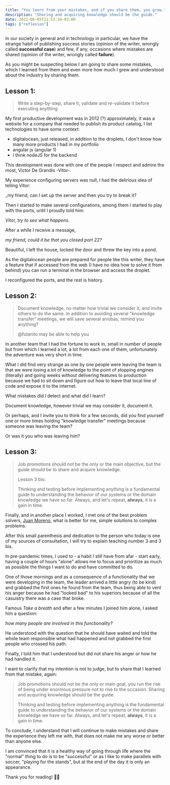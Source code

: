 ```yaml
---
title: "You learn from your mistakes, and if you share them, you grow."
description: "Sharing and acquiring knowledge should be the guide."
date: 2022-06-05T21:53:34-03:00
tags: ["reflexion"]
---
```

In our society in general and in technology in particular, we have the strange habit of publishing success 
stories (opinion of the writer, wrongly called **successful case**) and few, if any, occasions where 
mistakes are shared (opinion of the writer, wrongly called **failure**).

As you might be suspecting below I am going to share some mistakes, which I learned from them and even more how much 
I grew and understood about the industry by sharing them.

## Lesson 1:

>Write a step-by-step, share it, validate and re-validate it before executing anything

My first productive development was in 2012 (?) approximately, it was a website for a company that needed to publish 
its product catalog, I list technologies to have some context:
- digitalocean, just released, in addition to the droplets, I don't know how many more products I had in my portfolio
- angular js (angular 1)
- I think nodeJS for the backend

This development was done with one of the people I respect and admire the most, Victor De Grandis -Vitor-. 

My experience configuring servers was null, I had the delirious idea of telling Vitor:

_my friend, can I set up the server and then you try to break it?

Then I started to make several configurations, among them I started to play with the ports, until I proudly told him:

_Vitor, try to see what happens_.

After a while I receive a message,

_my friend, could it be that you closed port 22?_

Beautiful, I left the house, locked the door and threw the key into a pond.

As the digitalocean people are prepared for people like this writer, they have a feature that if accessed 
from the web (I have no idea how to solve it from behind) you can run a terminal in the browser and access the droplet.

I reconfigured the ports, and the rest is history.

## Lesson 2:

> Document knowledge, no matter how trivial we consider it, and invite others to do the same. 
> In addition to avoiding several "knowledge transfer" meetings, we will save several arrobas, remind you anything?
> 
>@fulanito may be able to help you

In another team that I had the fortune to work in, small in number of people but from which I learned a lot, 
a lot from each one of them, unfortunately the adventure was very short in time.

What I did find very strange as one by one people were leaving the team is that we were losing a lot of knowledge 
to the point of stopping engines (literally) and going weeks without delivering features to production because 
we had to sit down and figure out how to leave that local line of code and expose it to the internet.

What mistakes did I detect and what did I learn?

Document knowledge, however trivial we may consider it, document it.

Or perhaps, and I invite you to think for a few seconds, did you find yourself one or more times holding 
"knowledge transfer" meetings because someone was leaving the team?

Or was it you who was leaving him?

## Lesson 3:

>Job promotions should not be the only or the main objective, but the guide should be to share and acquire knowledge.
>
>Lesson 3 bis:
> 
> Thinking and testing before implementing anything is a fundamental guide to understanding the behavior 
> of our systems or the domain knowledge we have so far. Always, and let's repeat, **always**, it is a gain in time.

Finally, and in another place I worked, I met one of the best problem solvers, 
[Juan Moreno](https://www.linkedin.com/in/morenojp/), what is better for me, simple solutions to complex problems.

After this small parenthesis and dedication to the person who today is one of my sources of consultation, 
I will try to explain teaching number 3 and 3 bis.

In pre-pandemic times, I used to - a habit I still have from afar - start early, having a couple of hours "alone" 
allows me to focus and prioritize as much as possible the things I want to do and have committed to do.

One of those mornings and as a consequence of a functionality that we were developing in the team, 
the leader arrived a little angry (to be kind) and grabbed the first ones he found from the team, 
thus being able to vent his anger because he had "looked bad" to his superiors because of all the casuistry 
there was a case that broke.

Famous _Take a breath_ and after a few minutes I joined him alone, I asked him a question:

_how many people are involved in this functionality?_

He understood with the question that he should have waited and told the whole team responsible what had happened 
and not grabbed the first people who crossed his path.

Finally, I told him that I understood but did not share his anger or how he had handled it.

I want to clarify that my intention is not to judge, but to share that I learned from that mistake, again:

>Job promotions should not be the only or main goal, you run the risk of being under enormous 
> pressure not to rise to the occasion. Sharing and acquiring knowledge should be the guide.
> 
> Thinking and testing before implementing anything is the fundamental guide to understanding the behavior 
> of our systems or the domain knowledge we have so far. 
> Always, and let's repeat, **always**, it is a gain in time.

To conclude, I understand that I will continue to make mistakes and share the experience they left me with, 
that does not make me any worse or better than anyone else.

I am convinced that it is a healthy way of going through life where the "normal" thing to do is to be "successful" 
or as I like to make parallels with soccer, "playing for the stands", but at the end of the day 
it is only an appearance.

Thank you for reading! 👋🏽